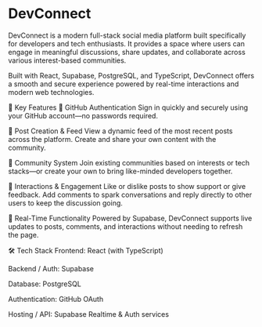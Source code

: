 # DevConnect
DevConnect is a modern full-stack social media platform built specifically for developers and tech enthusiasts. It provides a space where users can engage in meaningful discussions, share updates, and collaborate across various interest-based communities.

Built with React, Supabase, PostgreSQL, and TypeScript, DevConnect offers a smooth and secure experience powered by real-time interactions and modern web technologies.

🔑 Key Features
🔐 GitHub Authentication
Sign in quickly and securely using your GitHub account—no passwords required.

📝 Post Creation & Feed
View a dynamic feed of the most recent posts across the platform. Create and share your own content with the community.

🧵 Community System
Join existing communities based on interests or tech stacks—or create your own to bring like-minded developers together.

💬 Interactions & Engagement
Like or dislike posts to show support or give feedback. Add comments to spark conversations and reply directly to other users to keep the discussion going.

📡 Real-Time Functionality
Powered by Supabase, DevConnect supports live updates to posts, comments, and interactions without needing to refresh the page.

🛠️ Tech Stack
Frontend: React (with TypeScript)

Backend / Auth: Supabase

Database: PostgreSQL

Authentication: GitHub OAuth

Hosting / API: Supabase Realtime & Auth services
